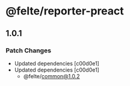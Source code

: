 # @felte/reporter-preact

## 1.0.1
### Patch Changes

- Updated dependencies [c00d0e1]
- Updated dependencies [c00d0e1]
  - @felte/common@1.0.2

